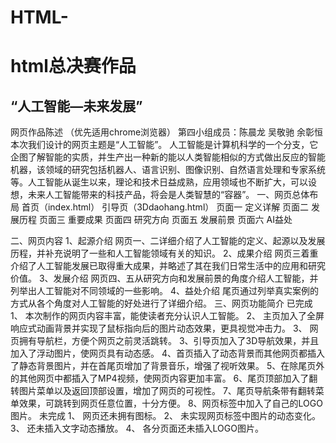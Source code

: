 # HTML-
  html总决赛作品
===
“人工智能—未来发展”
---
网页作品陈述
（优先适用chrome浏览器）
第四小组成员：陈晨龙 吴敬驰 余彰恒
本次我们设计的网页主题是“人工智能”。
人工智能是计算机科学的一个分支，它企图了解智能的实质，并生产出一种新的能以人类智能相似的方式做出反应的智能机器，该领域的研究包括机器人、语言识别、图像识别、自然语言处理和专家系统等。人工智能从诞生以来，理论和技术日益成熟，应用领域也不断扩大，可以设想，未来人工智能带来的科技产品，将会是人类智慧的“容器”。
一、网页总体布局
首页（index.html）
引导页（3Ddaohang.html）
页面一	定义详解
页面二	发展历程
页面三	重要成果
页面四	研究方向
页面五	发展前景
页面六	AI益处

二、网页内容
1、起源介绍
  网页一、二详细介绍了人工智能的定义、起源以及发展历程，并补充说明了一些和人工智能领域有关的知识。
2、成果介绍
  网页三着重介绍了人工智能发展已取得重大成果，并略述了其在我们日常生活中的应用和研究价值。
3、发展介绍
  网页四、五从研究方向和发展前景的角度介绍人工智能，并列举出人工智能对不同领域的一些影响。
4、益处介绍
  尾页通过列举真实案例的方式从各个角度对人工智能的好处进行了详细介绍。
三、网页功能简介
已完成
1、	本次制作的网页内容丰富，能使读者充分认识人工智能。
2、	主页加入了全屏响应式动画背景并实现了鼠标指向后的图片动态效果，更具视觉冲击力。
3、	网页拥有导航栏，方便个网页之前灵活跳转。
3、引导页加入了3D导航效果，并且加入了浮动图片，使网页具有动态感。
4、首页插入了动态背景而其他网页都插入了静态背景图片，并在首尾页增加了背景音乐，增强了视听效果。
5、在除尾页外的其他网页中都插入了MP4视频，使网页内容更加丰富。
6、尾页顶部加入了翻转图片菜单以及返回顶部设置，增加了网页的可视性。
7、尾页导航条带有翻转菜单效果，可跳转到网页任意位置，十分方便。
8、网页标签中加入了自己的LOGO图片。
未完成
1、	网页还未拥有图标。
2、	未实现网页标签中图片的动态变化。
3、	还未插入文字动态播放。
4、	各分页面还未插入LOGO图片。

